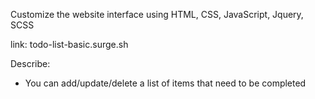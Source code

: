 Customize the website interface using HTML, CSS, JavaScript, Jquery, SCSS

link: todo-list-basic.surge.sh

Describe:
- You can add/update/delete a list of items that need to be completed
